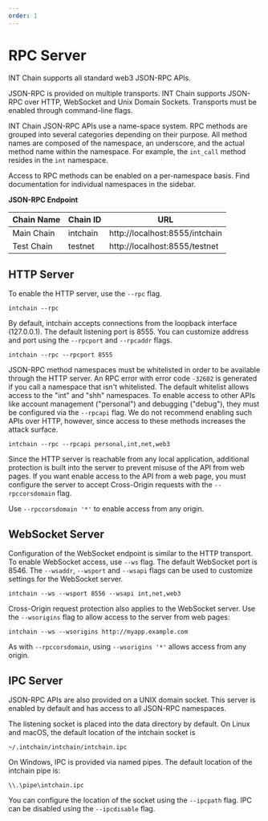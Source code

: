 ```yaml
---
order: 1
---
```


# RPC Server

INT Chain supports all standard web3 JSON-RPC APIs. 

JSON-RPC is provided on multiple transports. INT Chain supports JSON-RPC over HTTP,
WebSocket and Unix Domain Sockets. Transports must be enabled through
command-line flags.

INT Chain JSON-RPC APIs use a name-space system. RPC methods are grouped into
several categories depending on their purpose. All method names are composed of
the namespace, an underscore, and the actual method name within the namespace.
For example, the `int_call` method resides in the `int` namespace.

Access to RPC methods can be enabled on a per-namespace basis. Find
documentation for individual namespaces in the sidebar.

**JSON-RPC Endpoint**

| Chain Name | Chain ID |               URL              |
|:-----------|----------|--------------------------------|
| Main Chain | intchain | http://localhost:8555/intchain |
| Test Chain | testnet  | http://localhost:8555/testnet  |

## HTTP Server

To enable the HTTP server, use the `--rpc` flag.

    intchain --rpc

By default, intchain accepts connections from the loopback interface (127.0.0.1).
The default listening port is 8555. You can customize address and port using the
`--rpcport` and `--rpcaddr` flags.

    intchain --rpc --rpcport 8555

JSON-RPC method namespaces must be whitelisted in order to be available through
the HTTP server. An RPC error with error code `-32602` is generated if you call a
namespace that isn't whitelisted. The default whitelist allows access to the "int"
and "shh" namespaces. To enable access to other APIs like account management ("personal")
and debugging ("debug"), they must be configured via the `--rpcapi` flag. We do
not recommend enabling such APIs over HTTP, however, since access to these
methods increases the attack surface.

    intchain --rpc --rpcapi personal,int,net,web3

Since the HTTP server is reachable from any local application, additional
protection is built into the server to prevent misuse of the API from web pages.
If you want enable access to the API from a web page, you must configure the
server to accept Cross-Origin requests with the `--rpccorsdomain` flag.

Use `--rpccorsdomain '*'` to enable access from any origin.

## WebSocket Server

Configuration of the WebSocket endpoint is similar to the HTTP transport. To
enable WebSocket access, use `--ws` flag. The default WebSocket port is 8546.
The `--wsaddr`, `--wsport` and `--wsapi` flags can be used to customize settings
for the WebSocket server.

    intchain --ws --wsport 8556 --wsapi int,net,web3

Cross-Origin request protection also applies to the WebSocket server. Use the
`--wsorigins` flag to allow access to the server from web pages:

    intchain --ws --wsorigins http://myapp.example.com

As with `--rpccorsdomain`, using `--wsorigins '*'` allows access from any origin.

## IPC Server

JSON-RPC APIs are also provided on a UNIX domain socket. This server is enabled
by default and has access to all JSON-RPC namespaces.

The listening socket is placed into the data directory by default. On Linux and macOS,
the default location of the intchain socket is

    ~/.intchain/intchain/intchain.ipc

On Windows, IPC is provided via named pipes. The default location of the intchain pipe is:

    \\.\pipe\intchain.ipc
    
You can configure the location of the socket using the `--ipcpath` flag. IPC can
be disabled using the `--ipcdisable` flag.
